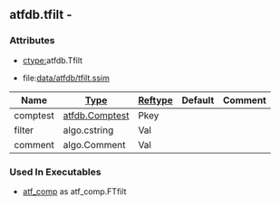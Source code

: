 ## atfdb.tfilt -


### Attributes
<a href="#attributes"></a>
* [ctype:](/txt/ssimdb/dmmeta/ctype.md)atfdb.Tfilt

* file:[data/atfdb/tfilt.ssim](/data/atfdb/tfilt.ssim)

|Name|[Type](/txt/ssimdb/dmmeta/ctype.md)|[Reftype](/txt/ssimdb/dmmeta/reftype.md)|Default|Comment|
|---|---|---|---|---|
|comptest|[atfdb.Comptest](/txt/ssimdb/atfdb/comptest.md)|Pkey|
|filter|algo.cstring|Val|
|comment|algo.Comment|Val|

### Used In Executables
<a href="#used-in-executables"></a>
* [atf_comp](/txt/exe/atf_comp/README.md) as atf_comp.FTfilt

